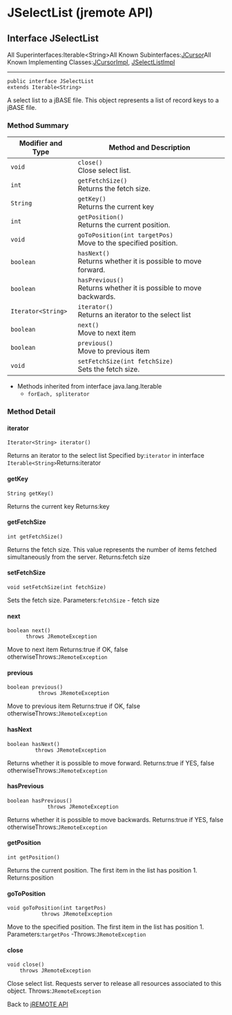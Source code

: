 # JSelectList (jremote API)

<PageHeader />

## Interface JSelectList

All Superinterfaces:Iterable&lt;String&gt;All Known Subinterfaces:[JCursor](./../jcursor-%28jremote-api%29 "interface in com.jbase.jremote")All Known Implementing Classes:[JCursorImpl](./../io/jcursorimpl-%28jremote-api%29 "class in com.jbase.jremote.io"), [JSelectListImpl](./../io/jselectlistimpl-%28jremote---api%29 "class in com.jbase.jremote.io")
* * *


```
public interface JSelectList
extends Iterable<String>
```

A select list to a jBASE file.
This object represents a list of record keys to a jBASE file.

### Method Summary


| Modifier and Type<br> | Method and Description<br> |
| --- | --- |
| `void`<br> | `close()`<br>Close select list.<br> |
| `int`<br> | `getFetchSize()`<br>Returns the fetch size.<br> |
| `String`<br> | `getKey()`<br>Returns the current key<br> |
| `int`<br> | `getPosition()`<br>Returns the current position.<br> |
| `void`<br> | `goToPosition(int targetPos)`<br>Move to the specified position.<br> |
| `boolean`<br> | `hasNext()`<br>Returns whether it is possible to move forward.<br> |
| `boolean`<br> | `hasPrevious()`<br>Returns whether it is possible to move backwards.<br> |
| `Iterator<String>`<br> | `iterator()`<br>Returns an iterator to the select list<br> |
| `boolean`<br> | `next()`<br>Move to next item<br> |
| `boolean`<br> | `previous()`<br>Move to previous item<br> |
| `void`<br> | `setFetchSize(int fetchSize)`<br>Sets the fetch size.<br> |


- Methods inherited from interface java.lang.Iterable
    - `forEach, spliterator`

### Method Detail



#### iterator

```
Iterator<String> iterator()
```

Returns an iterator to the select list
Specified by:`iterator` in interface `Iterable<String>`Returns:iterator




#### getKey

```
String getKey()
```

Returns the current key
Returns:key


#### getFetchSize

```
int getFetchSize()
```

Returns the fetch size. This value represents the number of items fetched simultaneously from the server.
Returns:fetch size


#### setFetchSize

```
void setFetchSize(int fetchSize)
```

Sets the fetch size.
Parameters:`fetchSize` - fetch size


#### next

```
boolean next()
      throws JRemoteException
```

Move to next item
Returns:true if OK, false otherwiseThrows:`JRemoteException`


#### previous

```
boolean previous()
          throws JRemoteException
```

Move to previous item
Returns:true if OK, false otherwiseThrows:`JRemoteException`


#### hasNext

```
boolean hasNext()
         throws JRemoteException
```

Returns whether it is possible to move forward.
Returns:true if YES, false otherwiseThrows:`JRemoteException`


#### hasPrevious

```
boolean hasPrevious()
             throws JRemoteException
```

Returns whether it is possible to move backwards.
Returns:true if YES, false otherwiseThrows:`JRemoteException`


#### getPosition

```
int getPosition()
```

Returns the current position. The first item in the list has position 1.
Returns:position


#### goToPosition

```
void goToPosition(int targetPos)
           throws JRemoteException
```

Move to the specified position. The first item in the list has position 1.
Parameters:`targetPos` -Throws:`JRemoteException`


#### close

```
void close()
    throws JRemoteException
```

Close select list. Requests server to release all resources associated to this object.
Throws:`JRemoteException`



Back to [jREMOTE API](com_jbase_jremote_package-summary)

  
<PageFooter />
